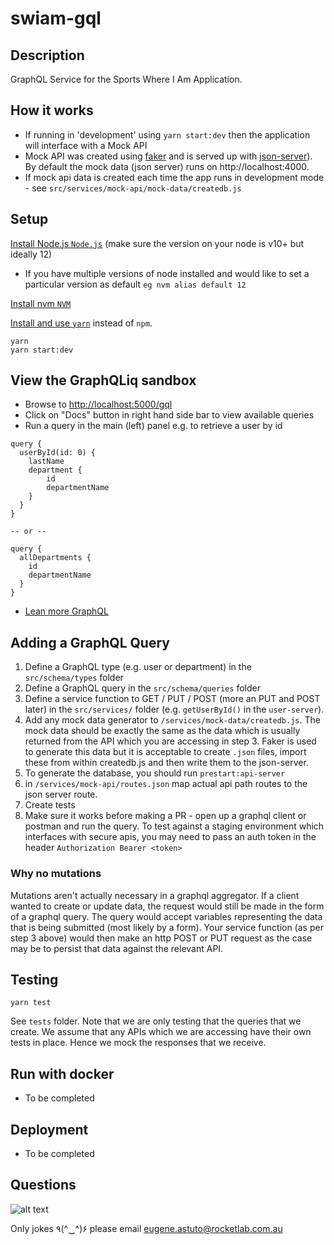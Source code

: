 # swiam-gql

## Description

GraphQL Service for the Sports Where I Am Application.

## How it works 

- If running in 'development' using `yarn start:dev` then the application will interface with a Mock API
- Mock API was created using [faker](https://github.com/marak/Faker.js/) and is served up
  with [json-server](https://www.npmjs.com/package/json-server)).
  By default the mock data (json server) runs on http://localhost:4000.
- If mock api data is created each time the app runs in development mode -
  see `src/services/mock-api/mock-data/createdb.js`

## Setup 

[Install Node.js `Node.js`](https://nodejs.org/en/) (make sure the version on your node is v10+ but ideally 12)

- If you have multiple versions of node installed and would like to set a particular version as default `eg nvm alias default 12`

[Install nvm `NVM`](https://github.com/nvm-sh/nvm)

[Install and use `yarn`](https://yarnpkg.com/en/docs/install) instead of `npm`.

```cp .env.example .env
yarn
yarn start:dev
```

## View the GraphQLiq sandbox

- Browse to [http://localhost:5000/gql](http://localhost:5000/gql)
- Click on "Docs" button in right hand side bar to view available queries
- Run a query in the main (left) panel e.g. to retrieve a user by id

```
query {
  userById(id: 0) {
    lastName
    department {
        id
        departmentName
    }
  }
}

-- or --

query {
  allDepartments {
    id
    departmentName
  }
}
```

- [Lean more GraphQL](https://graphql.org/learn/)

## Adding a GraphQL Query

1. Define a GraphQL type (e.g. user or department) in the `src/schema/types` folder
2. Define a GraphQL query in the `src/schema/queries` folder
3. Define a service function to GET / PUT / POST (more an PUT and POST later) in the `src/services/` folder (e.g. `getUserById()` in the `user-server`).
4. Add any mock data generator to `/services/mock-data/createdb.js`. The mock data should be exactly the same as the data which is usually returned from the API
   which you are accessing in step 3. Faker is used to generate this data but it is acceptable to create `.json` files, import these from within createdb.js and then
   write them to the json-server.
5. To generate the database, you should run `prestart:api-server`
6. in `/services/mock-api/routes.json` map actual api path routes to the json server route.
7. Create tests
8. Make sure it works before making a PR - open up a graphql client or postman and run the query. To test against a staging environment which interfaces with secure apis, you may need to pass an auth token in the header
   `Authorization Bearer <token>`

### Why no mutations

Mutations aren't actually necessary in a graphql aggregator. If a client wanted to create or update data, the request would
still be made in the form of a graphql query. The query would accept variables representing the data that is being submitted (most likely by a form). Your service function (as per step 3 above)
would then make an http POST or PUT request as the case may be to persist that data against the relevant API.

## Testing

```
yarn test
```

See `tests` folder. Note that we are only testing that the queries that we create. We assume that any APIs which we are accessing have their own tests in place.
Hence we mock the responses that we receive.

## Run with docker

- To be completed

## Deployment

- To be completed

## Questions

![alt text](https://i.kym-cdn.com/photos/images/newsfeed/001/382/037/2fe.jpg 'New phone who dis?')

Only jokes ٩(^‿^)۶ please email eugene.astuto@rocketlab.com.au
